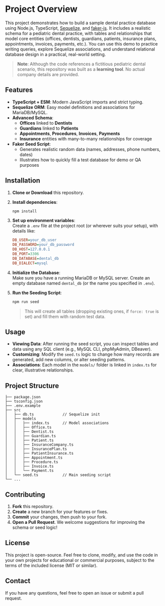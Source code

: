 # Project Overview

This project demonstrates how to build a sample dental practice database using Node.js, TypeScript, [Sequelize](https://sequelize.org/), and [faker-js](https://github.com/faker-js/faker). It includes a realistic schema for a pediatric dental practice, with tables and relationships that model core entities (offices, dentists, guardians, patients, insurance plans, appointments, invoices, payments, etc.). You can use this demo to practice writing queries, explore Sequelize associations, and understand relational database design in a practical, real-world setting.

> **Note**: Although the code references a fictitious pediatric dental scenario, this repository was built as a **learning tool**. No actual company details are provided.

## Features

- **TypeScript + ESM**: Modern JavaScript imports and strict typing.
- **Sequelize ORM**: Easy model definitions and associations for MariaDB/MySQL.
- **Advanced Schema**:  
  - **Offices** linked to **Dentists**  
  - **Guardians** linked to **Patients**  
  - **Appointments**, **Procedures**, **Invoices**, **Payments**  
  - **Insurance** entities with many-to-many relationships for coverage
- **Faker Seed Script**:
  - Generates realistic random data (names, addresses, phone numbers, dates)  
  - Illustrates how to quickly fill a test database for demo or QA purposes

## Installation

1. **Clone or Download** this repository.
2. **Install dependencies**:
   ```bash
   npm install
   ```
3. **Set up environment variables**:  
   Create a `.env` file at the project root (or wherever suits your setup), with details like:
   ```ini
   DB_USER=your_db_user
   DB_PASSWORD=your_db_password
   DB_HOST=127.0.0.1
   DB_PORT=3306
   DB_DATABASE=dental_db
   DB_DIALECT=mysql
   ```
4. **Initialize the Database**:  
   Make sure you have a running MariaDB or MySQL server. Create an empty database named `dental_db` (or the name you specified in `.env`).

5. **Run the Seeding Script**:
   ```bash
   npm run seed
   ```
   > This will create all tables (dropping existing ones, if `force: true` is set) and fill them with random test data.

## Usage

- **Viewing Data**: After running the seed script, you can inspect tables and data using any SQL client (e.g., MySQL CLI, phpMyAdmin, DBeaver).
- **Customizing**: Modify the `seed.ts` logic to change how many records are generated, add new columns, or alter seeding patterns.
- **Associations**: Each model in the `models/` folder is linked in `index.ts` for clear, illustrative relationships.

## Project Structure

```
├── package.json
├── tsconfig.json
├── .env.example
├── src
│   ├── db.ts             // Sequelize init
│   ├── models
│   │   ├── index.ts      // Model associations
│   │   ├── Office.ts
│   │   ├── Dentist.ts
│   │   ├── Guardian.ts
│   │   ├── Patient.ts
│   │   ├── InsuranceCompany.ts
│   │   ├── InsurancePlan.ts
│   │   ├── PatientInsurance.ts
│   │   ├── Appointment.ts
│   │   ├── Procedure.ts
│   │   ├── Invoice.ts
│   │   └── Payment.ts
│   └── seed.ts           // Main seeding script
└── ...
```

## Contributing

1. **Fork** this repository.
2. **Create** a new branch for your features or fixes.
3. **Commit** your changes, then push to your fork.
4. **Open a Pull Request**. We welcome suggestions for improving the schema or seed logic!

## License

This project is open-source. Feel free to clone, modify, and use the code in your own projects for educational or commercial purposes, subject to the terms of the included license (MIT or similar).

## Contact

If you have any questions, feel free to open an issue or submit a pull request.
